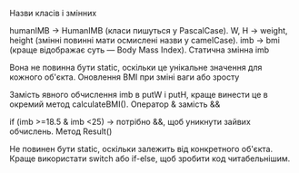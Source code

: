 Назви класів і змінних

humanIMB → HumanIMB (класи пишуться у PascalCase).
W, H → weight, height (змінні повинні мати осмислені назви у camelCase).
imb → bmi (краще відображає суть — Body Mass Index).
Статична змінна imb

Вона не повинна бути static, оскільки це унікальне значення для кожного об'єкта.
Оновлення BMI при зміні ваги або зросту

Замість явного обчислення imb в putW і putH, краще винести це в окремий метод calculateBMI().
Оператор & замість &&

if (imb >=18.5 & imb <25) → потрібно &&, щоб уникнути зайвих обчислень.
Метод Result()

Не повинен бути static, оскільки залежить від конкретного об'єкта.
Краще використати switch або if-else, щоб зробити код читабельнішим.
